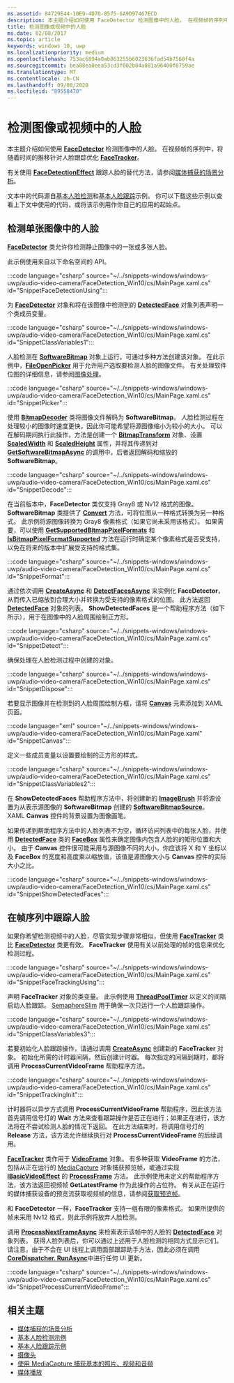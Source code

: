 ```yaml
---
ms.assetid: 84729E44-10E9-4D7D-8575-6A9D97467ECD
description: 本主题介绍如何使用 FaceDetector 检测图像中的人脸。 在视频帧的序列中，将随着时间的推移针对人脸跟踪优化 FaceTracker。
title: 检测图像或视频中的人脸
ms.date: 02/08/2017
ms.topic: article
keywords: windows 10, uwp
ms.localizationpriority: medium
ms.openlocfilehash: 753ac6894a8ab863255b6023636fad54b7568f4a
ms.sourcegitcommit: bea08ea0eea53cd3f002b04a081a96400f6759ae
ms.translationtype: MT
ms.contentlocale: zh-CN
ms.lasthandoff: 09/08/2020
ms.locfileid: "89558470"
---
```

# <a name="detect-faces-in-images-or-videos"></a>检测图像或视频中的人脸



本主题介绍如何使用 [**FaceDetector**](/uwp/api/Windows.Media.FaceAnalysis.FaceDetector) 检测图像中的人脸。 在视频帧的序列中，将随着时间的推移针对人脸跟踪优化 [**FaceTracker**](/uwp/api/Windows.Media.FaceAnalysis.FaceTracker)。

有关使用 [**FaceDetectionEffect**](/uwp/api/Windows.Media.Core.FaceDetectionEffect) 跟踪人脸的替代方法，请参阅[媒体捕获的场景分析](scene-analysis-for-media-capture.md)。

文本中的代码源自[基本人脸检测](https://github.com/Microsoft/Windows-universal-samples/tree/master/Samples/BasicFaceDetection)和[基本人脸跟踪](https://github.com/Microsoft/Windows-universal-samples/tree/master/Samples/BasicFaceTracking)示例。 你可以下载这些示例以查看上下文中使用的代码，或将该示例用作你自己的应用的起始点。

## <a name="detect-faces-in-a-single-image"></a>检测单张图像中的人脸

[**FaceDetector**](/uwp/api/Windows.Media.FaceAnalysis.FaceDetector) 类允许你检测静止图像中的一张或多张人脸。

此示例使用来自以下命名空间的 API。

:::code language="csharp" source="~/../snippets-windows/windows-uwp/audio-video-camera/FaceDetection_Win10/cs/MainPage.xaml.cs" id="SnippetFaceDetectionUsing":::

为 [**FaceDetector**](/uwp/api/Windows.Media.FaceAnalysis.FaceDetector) 对象和将在该图像中检测到的 [**DetectedFace**](/uwp/api/Windows.Media.FaceAnalysis.DetectedFace) 对象列表声明一个类成员变量。

:::code language="csharp" source="~/../snippets-windows/windows-uwp/audio-video-camera/FaceDetection_Win10/cs/MainPage.xaml.cs" id="SnippetClassVariables1":::

人脸检测在 [**SoftwareBitmap**](/uwp/api/Windows.Graphics.Imaging.SoftwareBitmap) 对象上运行，可通过多种方法创建该对象。 在此示例中，[**FileOpenPicker**](/uwp/api/Windows.Storage.Pickers.FileOpenPicker) 用于允许用户选取要检测人脸的图像文件。 有关处理软件位图的详细信息，请参阅[图像处理](imaging.md)。

:::code language="csharp" source="~/../snippets-windows/windows-uwp/audio-video-camera/FaceDetection_Win10/cs/MainPage.xaml.cs" id="SnippetPicker":::

使用 [**BitmapDecoder**](/uwp/api/Windows.Graphics.Imaging.BitmapDecoder) 类将图像文件解码为 **SoftwareBitmap**。 人脸检测过程在处理较小的图像时速度更快，因此你可能希望将源图像缩小为较小的大小。 可以在解码期间执行此操作，方法是创建一个 [**BitmapTransform**](/uwp/api/Windows.Graphics.Imaging.BitmapTransform) 对象、设置 [**ScaledWidth**](/uwp/api/windows.graphics.imaging.bitmaptransform.scaledwidth) 和 [**ScaledHeight**](/uwp/api/windows.graphics.imaging.bitmaptransform.scaledheight) 属性，并将其传递到对 [**GetSoftwareBitmapAsync**](/uwp/api/windows.graphics.imaging.bitmapdecoder.getsoftwarebitmapasync) 的调用中，后者返回解码和缩放的 **SoftwareBitmap**。

:::code language="csharp" source="~/../snippets-windows/windows-uwp/audio-video-camera/FaceDetection_Win10/cs/MainPage.xaml.cs" id="SnippetDecode":::

在当前版本中，**FaceDetector** 类仅支持 Gray8 或 Nv12 格式的图像。 **SoftwareBitmap** 类提供了 [**Convert**](/uwp/api/windows.graphics.imaging.softwarebitmap.convert) 方法，可将位图从一种格式转换为另一种格式。 此示例将源图像转换为 Gray8 像素格式（如果它尚未采用该格式）。 如果需要，可以使用 [**GetSupportedBitmapPixelFormats**](/uwp/api/windows.media.faceanalysis.facedetector.getsupportedbitmappixelformats) 和 [**IsBitmapPixelFormatSupported**](/uwp/api/windows.media.faceanalysis.facedetector.isbitmappixelformatsupported) 方法在运行时确定某个像素格式是否受支持，以免在将来的版本中扩展受支持的格式集。

:::code language="csharp" source="~/../snippets-windows/windows-uwp/audio-video-camera/FaceDetection_Win10/cs/MainPage.xaml.cs" id="SnippetFormat":::

通过依次调用 [**CreateAsync**](/uwp/api/windows.media.faceanalysis.facedetector.createasync) 和 [**DetectFacesAsync**](/uwp/api/windows.media.faceanalysis.facedetector.detectfacesasync) 来实例化 **FaceDetector**，从而传入已缩放到合理大小并转换为受支持的像素格式的位图。 此方法返回 [**DetectedFace**](/uwp/api/Windows.Media.FaceAnalysis.DetectedFace) 对象的列表。 **ShowDetectedFaces** 是一个帮助程序方法（如下所示），用于在图像中的人脸周围绘制正方形。

:::code language="csharp" source="~/../snippets-windows/windows-uwp/audio-video-camera/FaceDetection_Win10/cs/MainPage.xaml.cs" id="SnippetDetect":::

确保处理在人脸检测过程中创建的对象。

:::code language="csharp" source="~/../snippets-windows/windows-uwp/audio-video-camera/FaceDetection_Win10/cs/MainPage.xaml.cs" id="SnippetDispose":::

若要显示图像并在检测到的人脸周围绘制方框，请将 [**Canvas**](/uwp/api/Windows.UI.Xaml.Controls.Canvas) 元素添加到 XAML 页面。

:::code language="xml" source="~/../snippets-windows/windows-uwp/audio-video-camera/FaceDetection_Win10/cs/MainPage.xaml" id="SnippetCanvas":::

定义一些成员变量以设置要绘制的正方形的样式。

:::code language="csharp" source="~/../snippets-windows/windows-uwp/audio-video-camera/FaceDetection_Win10/cs/MainPage.xaml.cs" id="SnippetClassVariables2":::

在 **ShowDetectedFaces** 帮助程序方法中，将创建新的 [**ImageBrush**](/uwp/api/Windows.UI.Xaml.Media.ImageBrush) 并将源设置为从表示源图像的 **SoftwareBitmap** 创建的 [**SoftwareBitmapSource**](/uwp/api/Windows.UI.Xaml.Media.Imaging.SoftwareBitmapSource)。 XAML **Canvas** 控件的背景设置为图像画笔。

如果传递到帮助程序方法中的人脸列表不为空，循环访问列表中的每张人脸，并使用 [**DetectedFace**](/uwp/api/Windows.Media.FaceAnalysis.DetectedFace) 类的 [**FaceBox**](/uwp/api/windows.media.faceanalysis.detectedface.facebox) 属性来确定图像内包含人脸的的矩形位置和大小。 由于 **Canvas** 控件很可能采用与源图像不同的大小，你应该将 X 和 Y 坐标以及 **FaceBox** 的宽度和高度乘以缩放值，该值是源图像大小与 **Canvas** 控件的实际大小之比。

:::code language="csharp" source="~/../snippets-windows/windows-uwp/audio-video-camera/FaceDetection_Win10/cs/MainPage.xaml.cs" id="SnippetShowDetectedFaces":::

## <a name="track-faces-in-a-sequence-of-frames"></a>在帧序列中跟踪人脸

如果你希望检测视频中的人脸，尽管实现步骤非常相似，但使用 [**FaceTracker**](/uwp/api/Windows.Media.FaceAnalysis.FaceTracker) 类比 [**FaceDetector**](/uwp/api/Windows.Media.FaceAnalysis.FaceDetector) 类更有效。 **FaceTracker** 使用有关以前处理的帧的信息来优化检测过程。

:::code language="csharp" source="~/../snippets-windows/windows-uwp/audio-video-camera/FaceDetection_Win10/cs/MainPage.xaml.cs" id="SnippetFaceTrackingUsing":::

声明 **FaceTracker** 对象的类变量。 此示例使用 [**ThreadPoolTimer**](/uwp/api/Windows.System.Threading.ThreadPoolTimer) 以定义的间隔启动人脸跟踪。 [SemaphoreSlim](/dotnet/api/system.threading.semaphoreslim) 用于确保一次只运行一个人脸跟踪操作。

:::code language="csharp" source="~/../snippets-windows/windows-uwp/audio-video-camera/FaceDetection_Win10/cs/MainPage.xaml.cs" id="SnippetClassVariables3":::

若要初始化人脸跟踪操作，请通过调用 [**CreateAsync**](/uwp/api/windows.media.faceanalysis.facetracker.createasync) 创建新的 **FaceTracker** 对象。 初始化所需的计时器间隔，然后创建计时器。 每次指定的间隔到期时，都将调用 **ProcessCurrentVideoFrame** 帮助程序方法。

:::code language="csharp" source="~/../snippets-windows/windows-uwp/audio-video-camera/FaceDetection_Win10/cs/MainPage.xaml.cs" id="SnippetTrackingInit":::

计时器将以异步方式调用 **ProcessCurrentVideoFrame** 帮助程序，因此该方法首先调用信号灯的 **Wait** 方法来查看跟踪操作是否正在进行；如果正在进行，该方法将在不尝试检测人脸的情况下返回。 在此方法结束时，将调用信号灯的 **Release** 方法，该方法允许继续执行对 **ProcessCurrentVideoFrame** 的后续调用。

[**FaceTracker**](/uwp/api/Windows.Media.FaceAnalysis.FaceTracker) 类作用于 [**VideoFrame**](/uwp/api/Windows.Media.VideoFrame) 对象。 有多种获取 **VideoFrame** 的方法，包括从正在运行的 [MediaCapture](./index.md) 对象捕获预览帧，或通过实现 [**IBasicVideoEffect**](/uwp/api/Windows.Media.Effects.IBasicVideoEffect) 的 [**ProcessFrame**](/uwp/api/windows.media.effects.ibasicaudioeffect.processframe) 方法。 此示例使用未定义的帮助程序方法，该方法返回视频帧 **GetLatestFrame** 作为此操作的占位符。 有关从正在运行的媒体捕获设备的预览流获取视频帧的信息，请参阅[获取预览帧](get-a-preview-frame.md)。

和 **FaceDetector** 一样，**FaceTracker** 支持一组有限的像素格式。 如果所提供的帧未采用 Nv12 格式，则此示例将放弃人脸检测。

调用 [**ProcessNextFrameAsync**](/uwp/api/windows.media.faceanalysis.facetracker.processnextframeasync) 来检索表示该帧中的人脸的 [**DetectedFace**](/uwp/api/Windows.Media.FaceAnalysis.DetectedFace) 对象列表。 获得人脸列表后，你可以通过上述用于人脸检测的相同方式显示它们。 请注意，由于不会在 UI 线程上调用面部跟踪助手方法，因此必须在调用 [**CoreDispatcher. RunAsync**](/uwp/api/windows.ui.core.coredispatcher.runasync)中进行任何 UI 更新。

:::code language="csharp" source="~/../snippets-windows/windows-uwp/audio-video-camera/FaceDetection_Win10/cs/MainPage.xaml.cs" id="SnippetProcessCurrentVideoFrame":::

## <a name="related-topics"></a>相关主题

* [媒体捕获的场景分析](scene-analysis-for-media-capture.md)
* [基本人脸检测示例](https://github.com/Microsoft/Windows-universal-samples/tree/master/Samples/BasicFaceDetection)
* [基本人脸跟踪示例](https://github.com/Microsoft/Windows-universal-samples/tree/master/Samples/BasicFaceTracking)
* [摄像头](camera.md)
* [使用 MediaCapture 捕获基本的照片、视频和音频](basic-photo-video-and-audio-capture-with-MediaCapture.md)
* [媒体播放](media-playback.md)
